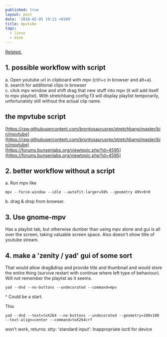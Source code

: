 ```yaml
---
published: true
layout: post
date: '2018-02-05 19:13 +0100'
title: mpvtube
tags:
  - linux
  - mine
---
```

[Related.](/2017/08/17/gnome-mpv-youtube-playlist-with-loudnorm-filter/)

## 1. possible workflow with script

a. Open youtube url in clipboard with mpv (ctrl+c in browser and alt+a).  
b. search for additional clips in browser  
c. click mpv window and shift drag that new stuff into mpv (it will add itself to mpv playlist). With stretchbang config f3 will display playlist temporarily, unfortunately still without the actual clip name.

## the mpvtube script

[https://raw.githubusercontent.com/brontosaurusrex/stretchbang/master/bin/mpvtube](https://raw.githubusercontent.com/brontosaurusrex/stretchbang/master/bin/mpvtube)  
[https://forums.bunsenlabs.org/viewtopic.php?id=4595](https://forums.bunsenlabs.org/viewtopic.php?id=4595)

## 2. better workflow without a script

a. Run mpv like

	mpv --force-window --idle --autofit-larger=50% --geometry 49%+0+0
    
b. drag & drop from browser.

## 3. Use gnome-mpv

Has a playlist tab, but otherwise dumber than using mpv alone and gui is all over the screen, taking valuable screen space. Also doesn't show title of youtube stream.

## 4. make a 'zenity / yad' gui of some sort

That would allow drag&drop and provide title and thumbnail and would store the entire thing (survive restart with continue where left type of behaviour). Will not remember the playlist as it seems.

	yad --dnd --no-buttons --undecorated --command=mpv

^ Could be a start.

This

	yad --dnd --text=toX264 --no-buttons --undecorated --geometry=100x100 --text-align=center --command=toX264crf
    
won't work, returns: stty: 'standard input': Inappropriate ioctl for device
	
